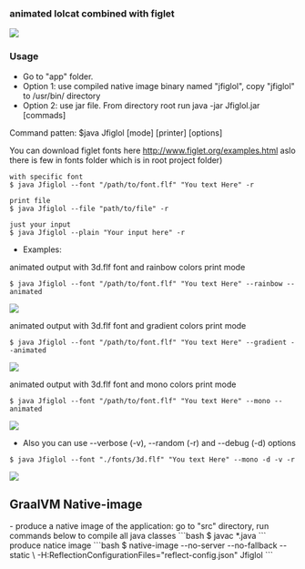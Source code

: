 ### animated lolcat combined with figlet

<img src="https://github.com/vzvz4/jfiglol/blob/master/img/g.gif"/>

### Usage
- Go to "app" folder.
- Option 1: use compiled native image binary named "jfiglol", copy "jfiglol" to /usr/bin/ directory 
- Option 2: use jar file. From directory root run java -jar Jfiglol.jar [commads]

Command patten:
$java Jfiglol \[mode\] \[printer\] \[options\]

You can download figlet fonts here http://www.figlet.org/examples.html aslo there is few in fonts folder which is in root project folder) 
```
with specific font
$ java Jfiglol --font "/path/to/font.flf" "You text Here" -r

print file
$ java Jfiglol --file "path/to/file" -r

just your input
$ java Jfiglol --plain "Your input here" -r
```
 - Examples:

 animated output with 3d.flf font and rainbow colors print mode
 ```
$ java Jfiglol --font "/path/to/font.flf" "You text Here" --rainbow --animated
```
<img src="https://github.com/vzvz4/jfiglol/blob/master/img/rainbow.gif"/>

animated output with 3d.flf font and gradient colors print mode
 ```
$ java Jfiglol --font "/path/to/font.flf" "You text Here" --gradient --animated  
```
<img src="https://github.com/vzvz4/jfiglol/blob/master/img/gradient.gif"/>

animated output with 3d.flf font and mono colors print mode
 ```
$ java Jfiglol --font "/path/to/font.flf" "You text Here" --mono --animated 
```
<img src="https://github.com/vzvz4/jfiglol/blob/master/img/mono.gif"/>

 - Also you can use --verbose (-v), --random (-r) and --debug (-d) options
```
$ java Jfiglol --font "./fonts/3d.flf" "You text Here" --mono -d -v -r
```
<img src="https://github.com/vzvz4/jfiglol/blob/master/img/help.png"/>

<h2> GraalVM Native-image </h2>
- produce a native image of the application:
go to "src" directory, run commands below to compile all java classes  
```bash
$ javac *.java
```
produce natice image
```bash
$ native-image --no-server --no-fallback --static \
-H:ReflectionConfigurationFiles="reflect-config.json" Jfiglol
```

